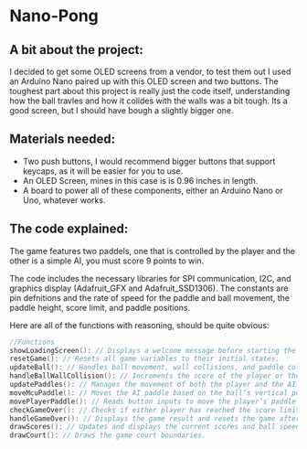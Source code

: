 # Nano-Pong

## A bit about the project:
I decided to get some OLED screens from a vendor, to test them out I used an Arduino Nano paired up
with this OLED screen and two buttons. The toughest part about this project is really just the code itself, understanding how the ball travles and how it colides with the walls was a bit tough. Its a good screen, but I should have bough a slightly bigger one. 

## Materials needed: 

- Two push buttons, I would recommend bigger buttons that support keycaps, as it will be easier for you to use.
- An OLED Screen, mines in this case is is 0.96 inches in length. 
- A board to power all of these components, either an Arduino Nano or Uno, whatever works.

## The code explained: 

The game features two paddels, one that is controlled by the player and the other is a simple AI, you 
must score 9 points to win. 

The code includes the necessary libraries for SPI communication, I2C, and graphics display (Adafruit_GFX and Adafruit_SSD1306). The constants are pin defnitions and the rate of speed for the paddle and ball movement, the paddle height, score limit, and paddle positions.

Here are all of the functions with reasoning, should be quite obvious: 

```cpp 
//Functions
showLoadingScreen(): // Displays a welcome message before starting the game.
resetGame(): // Resets all game variables to their initial states.
updateBall(): // Handles ball movement, wall collisions, and paddle collisions. It updates the ball's position based on its current direction and speed.
handleBallWallCollision(): // Increments the score of the player or the opponent when the ball hits the wall and resets the ball position.
updatePaddles(): // Manages the movement of both the player and the AI paddle.
moveMcuPaddle(): // Moves the AI paddle based on the ball’s vertical position.
movePlayerPaddle(): // Reads button inputs to move the player’s paddle up or down.
checkGameOver(): // Checks if either player has reached the score limit.
handleGameOver(): // Displays the game result and resets the game after a delay.
drawScores(): // Updates and displays the current scores and ball speed.
drawCourt(): // Draws the game court boundaries.
```
